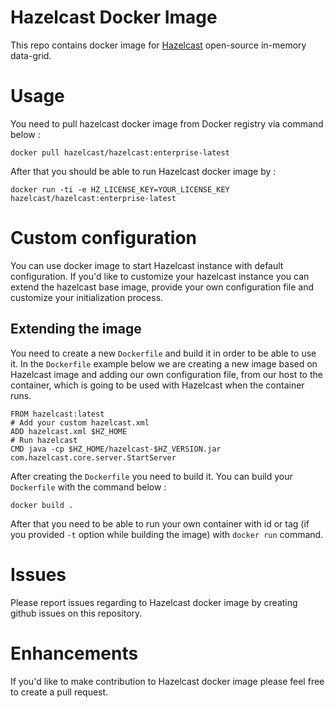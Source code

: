 # Hazelcast Docker Image

This repo contains docker image for [Hazelcast](http://hazelcast.org) open-source in-memory data-grid.


# Usage

You need to pull hazelcast docker image from Docker registry via command below : 

```
docker pull hazelcast/hazelcast:enterprise-latest
```

After that you should be able to run Hazelcast docker image by : 

```
docker run -ti -e HZ_LICENSE_KEY=YOUR_LICENSE_KEY hazelcast/hazelcast:enterprise-latest
```

# Custom configuration

You can use docker image to start Hazelcast instance with default configuration. If you'd like to customize your  hazelcast instance you can extend the hazelcast base image, provide your own configuration file and customize your initialization process.


## Extending the image

You need to create a new `Dockerfile` and build it in order to be able to use it. In the `Dockerfile` example below we are creating a new image based on Hazelcast image and adding our own configuration file, from our host to the container,  which is going to be used with Hazelcast when the container runs.

```
FROM hazelcast:latest
# Add your custom hazelcast.xml
ADD hazelcast.xml $HZ_HOME
# Run hazelcast
CMD java -cp $HZ_HOME/hazelcast-$HZ_VERSION.jar com.hazelcast.core.server.StartServer
```

After creating the `Dockerfile` you need to build it. You can build your `Dockerfile` with the command below : 

```
docker build .
```

After that you need to be able to run your own container with id or tag (if you provided `-t` option while building the image) with `docker run` command.

# Issues

Please report issues regarding to Hazelcast docker image by creating github issues on this repository.

# Enhancements

If you'd like to make contribution to Hazelcast docker image please feel free to create a pull request.
